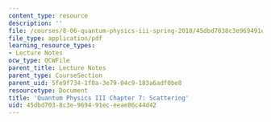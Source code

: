 ```yaml
---
content_type: resource
description: ''
file: /courses/8-06-quantum-physics-iii-spring-2018/45dbd7038c3e969491eceeae86c44d42_MIT8_06S18ch7.pdf
file_type: application/pdf
learning_resource_types:
- Lecture Notes
ocw_type: OCWFile
parent_title: Lecture Notes
parent_type: CourseSection
parent_uid: 5fe9f734-1f0a-3e79-04c9-183a6adf0be8
resourcetype: Document
title: 'Quantum Physics III Chapter 7: Scattering'
uid: 45dbd703-8c3e-9694-91ec-eeae86c44d42
---
```

